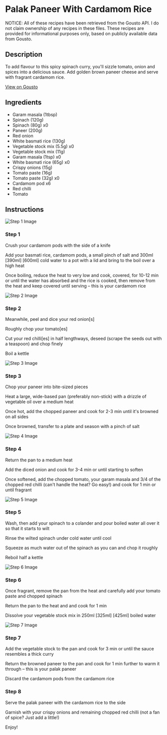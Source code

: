 # Palak Paneer With Cardamom Rice

NOTICE: All of these recipes have been retrieved from the Gousto API. I do not claim ownership of any recipes in these files. These recipes are provided for informational purposes only, based on publicly available data from Gousto.

## Description

To add flavour to this spicy spinach curry, you'll sizzle tomato, onion and spices into a delicious sauce. Add golden brown paneer cheese and serve with fragrant cardamom rice. 

[View on Gousto](https://www.gousto.co.uk/recipes/cookbook/palak-paneer-spinach-curry-cardamom-rice)

## Ingredients

- Garam masala (1tbsp)
- Spinach (120g)
- Spinach (80g) x0
- Paneer (200g)
- Red onion
- White basmati rice (130g)
- Vegetable stock mix (5.5g) x0
- Vegetable stock mix (11g)
- Garam masala (1tsp) x0
- White basmati rice (65g) x0
- Crispy onions (15g)
- Tomato paste (16g)
- Tomato paste (32g) x0
- Cardamom pod x6
- Red chilli
- Tomato

## Instructions

![Step 1 Image](https://production-media.gousto.co.uk/cms/recipe-step-image/912.-step-1-x200.jpg)

### Step 1

Crush your cardamom pods with the side of a knife

Add your basmati rice, cardamom pods, a small pinch of salt and 300ml <span class="text-purple">[390ml]</span> <span class="text-danger">[600ml]</span> cold water to a pot with a lid and bring to the boil over a high heat

Once boiling, reduce the heat to very low and cook, covered, for 10-12 min or until the water has absorbed and the rice is cooked, then remove from the heat and keep covered until serving – this is your cardamom rice

![Step 2 Image](https://production-media.gousto.co.uk/cms/recipe-step-image/912.-step-2-x200.jpg)

### Step 2

Meanwhile, peel and dice your red onion[s]

Roughly chop your tomato[es]

Cut your red chilli[es] in half lengthways, deseed (scrape the seeds out with a teaspoon) and chop finely

Boil a kettle

![Step 3 Image](https://production-media.gousto.co.uk/cms/recipe-step-image/912.-step-3-x200.jpg)

### Step 3

Chop your paneer into bite-sized pieces

Heat a large, wide-based pan (preferably non-stick) with a drizzle of vegetable oil over a medium heat

Once hot, add the chopped paneer and cook for 2-3 min until it's browned on all sides

Once browned, transfer to a plate and season with a pinch of salt

![Step 4 Image](https://production-media.gousto.co.uk/cms/recipe-step-image/912.-step-4-x200.jpg)

### Step 4

Return the pan to a medium heat

Add the diced onion and cook for 3-4 min or until starting to soften

Once softened, add the chopped tomato, your garam masala and 3/4 of the chopped red chilli (can't handle the heat? Go easy!) and cook for 1 min or until fragrant

![Step 5 Image](https://production-media.gousto.co.uk/cms/recipe-step-image/912.-step-5-x200.jpg)

### Step 5

Wash, then add your spinach to a colander and pour boiled water all over it so that it starts to wilt

Rinse the wilted spinach under cold water until cool

Squeeze as much water out of the spinach as you can and chop it roughly

Reboil half a kettle

![Step 6 Image](https://production-media.gousto.co.uk/cms/recipe-step-image/912.-step-6-x200.jpg)

### Step 6

Once fragrant, remove the pan from the heat and carefully add your tomato paste and chopped spinach

Return the pan to the heat and and cook for 1 min

Dissolve your vegetable stock mix in 250ml<span class="text-purple"> [325ml]</span> <span class="text-danger">[425ml]</span> boiled water

![Step 7 Image](https://production-media.gousto.co.uk/cms/recipe-step-image/912.-step-7-x200.jpg)

### Step 7

Add the vegetable stock to the pan and cook for 3 min or until the sauce resembles a thick curry

Return the browned paneer to the pan and cook for 1 min further to warm it through – this is your palak paneer

Discard the cardamom pods from the cardamom rice

### Step 8

Serve the palak paneer with the cardamom rice to the side

Garnish with your crispy onions and remaining chopped red chilli (not a fan of spice? Just add a little!)

Enjoy!

